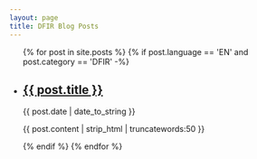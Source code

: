```yaml
---
layout: page
title: DFIR Blog Posts
---
```


<ul >
    {% for post in site.posts %}
      {% if post.language == 'EN' and post.category == 'DFIR' -%}
          <li> 
              <h2><a href="{{ post.url | prepend: site.baseurl | replace: '//', '/' }}">{{ post.title }}</a></h2>
              <time datetime="{{ post.date | date_to_xmlschema }}">{{ post.date | date_to_string }}</time>
              <p>{{ post.content | strip_html | truncatewords:50 }}</p>
          </li>
      {% endif %}
    {% endfor %}
</ul>
